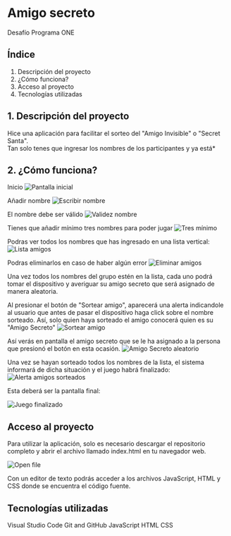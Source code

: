 # Amigo secreto
Desafío Programa ONE

## Índice

1. Descripción del proyecto
2. ¿Cómo funciona?
3. Acceso al proyecto
4. Tecnologías utilizadas

## 1. Descripción del proyecto

Hice una aplicación para facilitar el sorteo del "Amigo Invisible" o "Secret Santa".<br>
Tan solo tenes que ingresar los nombres de los participantes y ya está*<br>


## 2. ¿Cómo funciona?

Inicio
![Pantalla inicial]()

Añadir nombre
![Escribir nombre]()

El nombre debe ser válido
![Validez nombre]()

Tienes que añadir mínimo tres nombres para poder jugar
![Tres mínimo]()

Podras ver todos los nombres que has ingresado en una lista vertical:
![Lista amigos]()

Podras eliminarlos en caso de haber algún error
![Eliminar amigos]()

Una vez todos los nombres del grupo estén en la lista, cada uno podrá tomar el dispositivo y averiguar su amigo secreto que será asignado de manera aleatoria.

Al presionar el botón de "Sortear amigo", aparecerá una alerta indicandole al usuario que antes de pasar el dispositivo haga click sobre el nombre sorteado. Así, solo quien haya sorteado el amigo conocerá quien es su "Amigo Secreto"
![Sortear amigo]()

Así verás en pantalla el amigo secreto que se le ha asignado a la persona que presionó el botón en esta ocasión.
![Amigo Secreto aleatorio]()

Una vez se hayan sorteado todos los nombres de la lista, el sistema informará de dicha situación y el juego habrá finalizado:
![Alerta amigos sorteados]()

Esta deberá ser la pantalla final:

![Juego finalizado]()

## Acceso al proyecto

Para utilizar la aplicación, solo es necesario descargar el repositorio completo y abrir el archivo llamado index.html en tu navegador web.

![Open file]()

Con un editor de texto podrás acceder a los archivos JavaScript, HTML y CSS donde se encuentra el código fuente.


## Tecnologías utilizadas

Visual Studio Code
Git and GitHub
JavaScript
HTML
CSS
